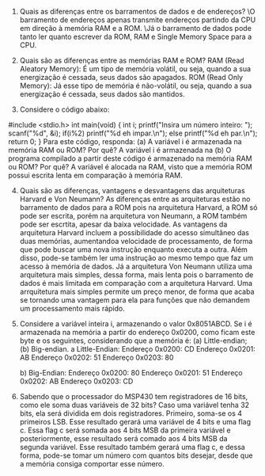 1.	Quais as diferenças entre os barramentos de dados e de endereços?
	\O barramento de endereços apenas transmite endereços partindo da CPU em direção à memória RAM e a ROM.
	\Já o barramento de dados pode tanto ler quanto escrever da ROM, RAM e Single Memory Space para a CPU.

2.	Quais são as diferenças entre as memórias RAM e ROM?
	RAM (Read Aleatory Memory): É um tipo de memória volátil, ou seja, quando a sua energização é cessada, seus dados são apagados.
	ROM (Read Only Memory): Já esse tipo de memória é não-volátil, ou seja, quando a sua energização é cessada, seus dados são mantidos.

3.	Considere o código abaixo:

#include <stdio.h>
int main(void)
{
	int i;
	printf("Insira um número inteiro: ");
	scanf("%d", &i);
	if(i%2)
		printf("%d eh impar.\n");
	else
		printf("%d eh par.\n");
	return 0;
}
Para este código, responda:
	(a) A variável i é armazenada na memória RAM ou ROM? Por quê?
		A variável i é armazenada na 
	(b) O programa compilado a partir deste código é armazenado na memória RAM ou ROM? Por quê?
		A variável é alocada na RAM, visto que a memória ROM possui escrita lenta em comparação à memória RAM.
		
4.	Quais são as diferenças, vantagens e desvantagens das arquiteturas Harvard e Von Neumann?
		As diferenças entre as arquiteturas estão no barramento de dados para a ROM pois na arquitetura Harvard, a ROM só pode ser escrita, porém na arquitetura von Neumann, a ROM também pode ser escrtita, apesar da baixa velocidade.
		As vantagens da arquitetura Harvard incluem a possibilidade do acesso simultâneo das duas memórias, aumentandoa velocidade de processamento, de forma que pode buscar uma nova instrução enquanto executa a outra. Além disso, pode-se também ler uma instrução ao mesmo tempo que faz um acesso à memória de dados.
		Já a arquitetura Von Neumann utiliza uma arquitetura mais simples, dessa forma, mais lenta pois o barramento de dados é mais limitada em comparação com a arquitetura Harvard.
		Uma arrquitetura mais simples permite um preço menor, de forma que acaba se tornando uma vantagem para ela para funções que não demandem um processamento mais rápido.
		
5.	Considere a variável inteira i, armazenando o valor 0x8051ABCD. Se i é armazenada na memória a partir do endereço 0x0200, como ficam este byte e os seguintes, considerando que a memória é: (a) Little-endian; (b) Big-endian.
	a Little-Endian:
	Endereço 0x0200: CD 
	Endereço 0x0201: AB
	Endereço 0x0202: 51
	Endereço 0x0203: 80
	
	b) Big-Endian:
	Endereço 0x0200: 80 
	Endereço 0x0201: 51
	Endereço 0x0202: AB
	Endereço 0x0203: CD
	
6.	Sabendo que o processador do MSP430 tem registradores de 16 bits, como ele soma duas variáveis de 32 bits?
	Caso uma variável tenha 32 bits, ela será dividida em dois registradores. Primeiro, soma-se os 4 primeiros LSB. Esse resultado gerará uma variável de 4 bits e uma flag c. Essa flag c será somada aos 4 bits MSB da primeira variável e posteriormente, esse resultado será comado aos 4 bits MSB da segunda variável. Esse resultado também gerará uma flag c, e dessa forma, pode-se tomar um número com quantos bits desejar, desde que a memória consiga comportar esse número.

